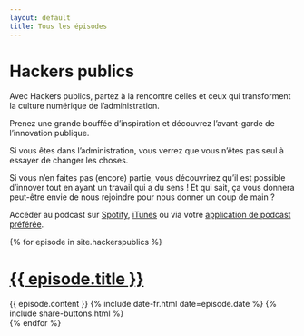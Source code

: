 ```yaml
---
layout: default
title: Tous les épisodes
---
```


<h1 class="post-title">Hackers publics</h1>

Avec Hackers publics, partez à la rencontre celles et ceux qui transforment la culture numérique de l’administration.

Prenez une grande bouffée d’inspiration et découvrez l’avant-garde de l’innovation publique.

Si vous êtes dans l’administration, vous verrez que vous n’êtes pas seul à essayer de changer les choses.

Si vous n’en faites pas (encore) partie, vous découvrirez qu’il est possible d’innover tout en ayant un travail qui a du sens ! Et qui sait, ça vous donnera peut-être envie de nous rejoindre pour nous donner un coup de main ?

Accéder au podcast sur <a href="https://open.spotify.com/show/17E4Bxj2VOnE4esRGJ5yAg?si=yl3yH7zpQ3ePml-juvNFpw">Spotify</a>, <a href="https://podcasts.apple.com/fr/podcast/hackers-publics/id1498775170">iTunes</a> ou via votre <a href="{{ site.url }}/hackerspublics.rss">application de podcast préférée</a>.

<div class="posts">
  {% for episode in site.hackerspublics %}
  <div class="post">
    <h1 class="post-title">
      <a href="{{ episode.url }}">
        {{ episode.title }}
      </a>
    </h1>
    {{ episode.content }}
    <span class="post-date">{% include date-fr.html date=episode.date %}
    {% include share-buttons.html %}
    </span>
  </div>
  {% endfor %}
</div>
